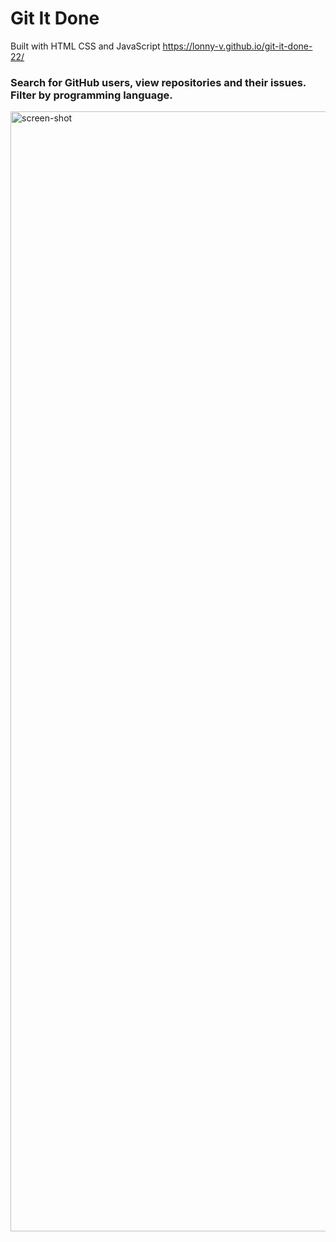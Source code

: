# Git It Done
Built with HTML CSS and JavaScript
https://lonny-v.github.io/git-it-done-22/

### Search for GitHub users, view repositories and their issues. Filter by programming language.
<img width="1792" alt="screen-shot" src="https://user-images.githubusercontent.com/86137077/155648801-53dbf187-03b3-4571-b84e-2e520b5cf67e.png">
